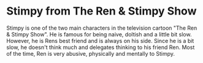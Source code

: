 # Stimpy from The Ren & Stimpy Show
Stimpy is one of the two main characters in the television cartoon "The Ren & Stimpy Show". He is famous for being naive, doltish and a little bit slow. However, he is Rens best friend and is always on his side. Since he is a bit slow, he doesn't think much and delegates thinking to his friend Ren. Most of the time, Ren is very abusive, physically and mentally to Stimpy.